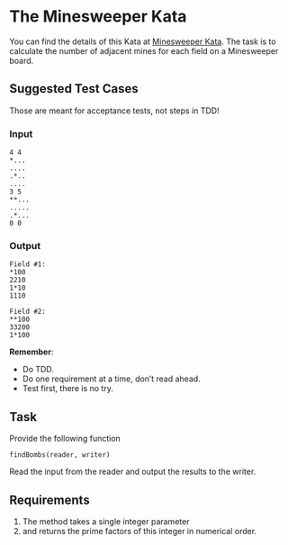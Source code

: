 # The Minesweeper Kata

You can find the details of this Kata at [Minesweeper Kata](https://codingdojo.org/kata/Minesweeper/).
The task is to calculate the number of adjacent mines for each field on a Minesweeper board.

## Suggested Test Cases

Those are meant for acceptance tests, not steps in TDD!

### Input

    4 4
    *...
    ....
    .*..
    ....
    3 5
    **...
    .....
    .*...
    0 0

### Output

    Field #1:
    *100
    2210
    1*10
    1110
    
    Field #2:
    **100
    33200
    1*100

__Remember__:

- Do TDD.
- Do one requirement at a time, don’t read ahead.
- Test first, there is no try.

## Task

Provide the following function

    findBombs(reader, writer)

Read the input from the reader and output the results to the writer.

## Requirements

1. The method takes a single integer parameter
2. and returns the prime factors of this integer in numerical order.
